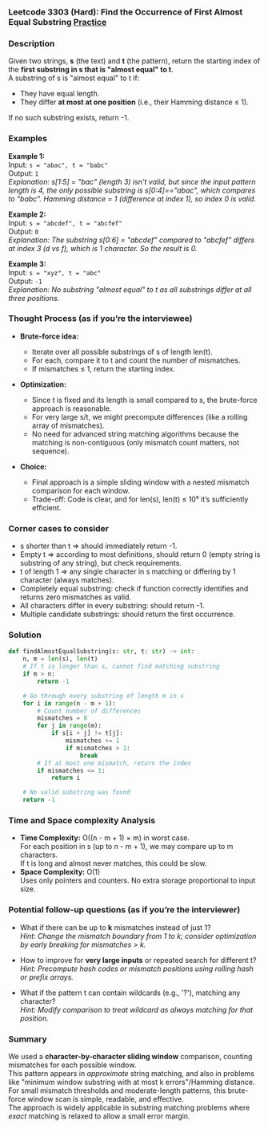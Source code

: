 ### Leetcode 3303 (Hard): Find the Occurrence of First Almost Equal Substring [Practice](https://leetcode.com/problems/find-the-occurrence-of-first-almost-equal-substring)

### Description  
Given two strings, **s** (the text) and **t** (the pattern), return the starting index of the **first substring in s that is "almost equal" to t**.  
A substring of s is "almost equal" to t if:

- They have equal length.
- They differ **at most at one position** (i.e., their Hamming distance ≤ 1).

If no such substring exists, return -1.

### Examples  

**Example 1:**  
Input: `s = "abac", t = "babc"`  
Output: `1`  
*Explanation: s[1:5] = "bac" (length 3) isn't valid, but since the input pattern length is 4, the only possible substring is s[0:4]=="abac", which compares to "babc". Hamming distance = 1 (difference at index 1), so index 0 is valid.*

**Example 2:**  
Input: `s = "abcdef", t = "abcfef"`  
Output: `0`  
*Explanation: The substring s[0:6] = "abcdef" compared to "abcfef" differs at index 3 (d vs f), which is 1 character. So the result is 0.*

**Example 3:**  
Input: `s = "xyz", t = "abc"`  
Output: `-1`  
*Explanation: No substring "almost equal" to t as all substrings differ at all three positions.*

### Thought Process (as if you’re the interviewee)  
- **Brute-force idea:**  
  - Iterate over all possible substrings of s of length len(t).
  - For each, compare it to t and count the number of mismatches.
  - If mismatches ≤ 1, return the starting index.

- **Optimization:**  
  - Since t is fixed and its length is small compared to s, the brute-force approach is reasonable.
  - For very large s/t, we might precompute differences (like a rolling array of mismatches).
  - No need for advanced string matching algorithms because the matching is non-contiguous (only mismatch count matters, not sequence).

- **Choice:**  
  - Final approach is a simple sliding window with a nested mismatch comparison for each window.
  - Trade-off: Code is clear, and for len(s), len(t) ≤ 10⁵ it’s sufficiently efficient.

### Corner cases to consider  
- s shorter than t ⇒ should immediately return -1.
- Empty t ⇒ according to most definitions, should return 0 (empty string is substring of any string), but check requirements.
- t of length 1 ⇒ any single character in s matching or differing by 1 character (always matches).
- Completely equal substring: check if function correctly identifies and returns zero mismatches as valid.
- All characters differ in every substring: should return -1.
- Multiple candidate substrings: should return the first occurrence.

### Solution

```python
def findAlmostEqualSubstring(s: str, t: str) -> int:
    n, m = len(s), len(t)
    # If t is longer than s, cannot find matching substring
    if m > n:
        return -1

    # Go through every substring of length m in s
    for i in range(n - m + 1):
        # Count number of differences
        mismatches = 0
        for j in range(m):
            if s[i + j] != t[j]:
                mismatches += 1
                if mismatches > 1:
                    break
        # If at most one mismatch, return the index
        if mismatches <= 1:
            return i

    # No valid substring was found
    return -1
```

### Time and Space complexity Analysis  

- **Time Complexity:** O((n - m + 1) × m) in worst case.  
  For each position in s (up to n - m + 1), we may compare up to m characters.  
  If t is long and almost never matches, this could be slow.
- **Space Complexity:** O(1)  
  Uses only pointers and counters. No extra storage proportional to input size.

### Potential follow-up questions (as if you’re the interviewer)  

- What if there can be up to **k** mismatches instead of just 1?  
  *Hint: Change the mismatch boundary from 1 to k; consider optimization by early breaking for mismatches > k.*

- How to improve for **very large inputs** or repeated search for different t?  
  *Hint: Precompute hash codes or mismatch positions using rolling hash or prefix arrays.*

- What if the pattern t can contain wildcards (e.g., '?'), matching any character?  
  *Hint: Modify comparison to treat wildcard as always matching for that position.*

### Summary
We used a **character-by-character sliding window** comparison, counting mismatches for each possible window.  
This pattern appears in *approximate* string matching, and also in problems like "minimum window substring with at most k errors"/Hamming distance.  
For small mismatch thresholds and moderate-length patterns, this brute-force window scan is simple, readable, and effective.  
The approach is widely applicable in substring matching problems where *exact* matching is relaxed to allow a small error margin.